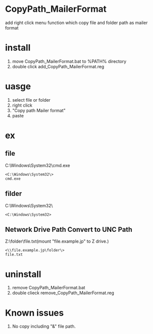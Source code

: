 CopyPath_MailerFormat
=====================

add right click menu function which copy file and folder path as mailer format


# install
1. move CopyPath_MailerFormat.bat to %PATH% directory
2. double click add_CopyPath_MailerFormat.reg

# uasge
1. select file or folder
2. right click
3. "Copy path Mailer format"
4. paste

# ex
## file
C:\Windows\System32\cmd.exe
```
<C:\Windows\System32\>
cmd.exe
```

## filder
C:\Windows\System32\
```
<C:\Windows\System32>
```

## Network Drive Path Convert to UNC Path
Z:\folder\file.txt(mount "file.example.jp" to Z drive.)
```
<\\file.example.jp\folder\>
file.txt
```

# uninstall
1. remove CopyPath_MailerFormat.bat
2. double clieck remove_CopyPath_MailerFormat.reg

# Known issues
1. No copy including "&" file path.
